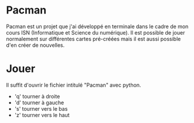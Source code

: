 # Pacman

Pacman est un projet que j'ai développé en terminale dans le cadre de mon cours
ISN (Informatique et Science du numérique). Il est possible de jouer
normalement sur différentes cartes pré-créées mais il est aussi possible d'en
créer de nouvelles.

# Jouer

Il suffit d'ouvrir le fichier intitulé "Pacman" avec python.

- 'q' tourner à droite
- 'd' tourner à gauche
- 's' tourner vers le bas
- 'z' tourner vers le haut
